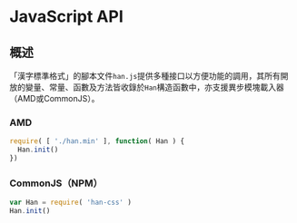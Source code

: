 
 <span lang='en'>JavaScript API</span>
========================================
 概述 <!-- #gaishu -->
------
「漢字標準格式」的腳本文件`han.js`提供多種接口以方便功能的調用，其所有開放的變量、常量、函數及方法皆收錄於`Han`構造函數中，亦支援異步模塊載入器（AMD或CommonJS）。

### AMD <!-- #amd -->
```javascript
require( [ './han.min' ], function( Han ) {
  Han.init()
})
```

### CommonJS（NPM） <!-- #commonjs -->
```javascript
var Han = require( 'han-css' )
Han.init()
```
